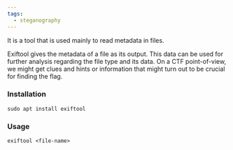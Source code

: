 ```yaml
---
tags:
  - steganography
---
```


It is a tool that is used mainly to read metadata in files.

Exiftool gives the metadata of a file as its output. This data can be used for further analysis regarding the file type and its data. On a CTF point-of-view, we might get clues and hints or information that might turn out to be crucial for finding the flag.

### Installation
	sudo apt install exiftool

### Usage
	exiftool <file-name>